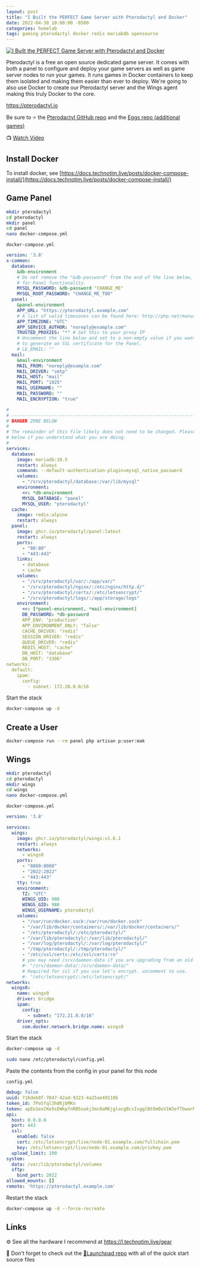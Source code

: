 ```yaml
---
layout: post
title: "I Built the PERFECT Game Server with Pterodactyl and Docker"
date: 2022-04-30 10:00:00 -0500
categories: homelab 
tags: gaming pterodactyl docker redis mariabdb opensource
---
```


[![I Built the PERFECT Game Server with Pterodactyl and Docker](https://img.youtube.com/vi/_ypAmCcIlBE/0.jpg)](https://www.youtube.com/watch?v=_ypAmCcIlBE "I Built the PERFECT Game Server with Pterodactyl and Docker")

Pterodactyl is a free an open source dedicated game server.  It comes with both a panel to configure and deploy your game servers as well as game server nodes to run your games.  It runs games in Docker containers to keep them isolated and making them easier than ever to deploy.  We're going to also use Docker to create our Pterodactyl server and the Wings agent making this truly Docker to the core.

<https://pterodactyl.io>

Be sure to ⭐ the [Pterodactyl GitHub repo](https://github.com/pterodactyl/panel) and the [Eggs repo (additional games)](https://github.com/parkervcp/eggs)

📺 [Watch Video](https://www.youtube.com/watch?v=_ypAmCcIlBE)

## Install Docker

To install docker, see [https://docs.technotim.live/posts/docker-compose-install/](https://docs.technotim.live/posts/docker-compose-install/)


## Game Panel

```bash
mkdir pterodactyl
cd pterodactyl
mkdir panel
cd panel
nano docker-compose.yml
```

`docker-compose.yml`

```yml
version: '3.8'
x-common:
  database:
    &db-environment
    # Do not remove the "&db-password" from the end of the line below, it is important
    # for Panel functionality.
    MYSQL_PASSWORD: &db-password "CHANGE_ME"
    MYSQL_ROOT_PASSWORD: "CHANGE_ME_TOO"
  panel:
    &panel-environment
    APP_URL: "https://pterodactyl.example.com"
    # A list of valid timezones can be found here: http://php.net/manual/en/timezones.php
    APP_TIMEZONE: "UTC"
    APP_SERVICE_AUTHOR: "noreply@example.com"
    TRUSTED_PROXIES: "*" # Set this to your proxy IP
    # Uncomment the line below and set to a non-empty value if you want to use Let's Encrypt
    # to generate an SSL certificate for the Panel.
    # LE_EMAIL: ""
  mail:
    &mail-environment
    MAIL_FROM: "noreply@example.com"
    MAIL_DRIVER: "smtp"
    MAIL_HOST: "mail"
    MAIL_PORT: "1025"
    MAIL_USERNAME: ""
    MAIL_PASSWORD: ""
    MAIL_ENCRYPTION: "true"

#
# ------------------------------------------------------------------------------------------
# DANGER ZONE BELOW
#
# The remainder of this file likely does not need to be changed. Please only make modifications
# below if you understand what you are doing.
#
services:
  database:
    image: mariadb:10.5
    restart: always
    command: --default-authentication-plugin=mysql_native_password
    volumes:
      - "/srv/pterodactyl/database:/var/lib/mysql"
    environment:
      <<: *db-environment
      MYSQL_DATABASE: "panel"
      MYSQL_USER: "pterodactyl"
  cache:
    image: redis:alpine
    restart: always
  panel:
    image: ghcr.io/pterodactyl/panel:latest
    restart: always
    ports:
      - "80:80"
      - "443:443"
    links:
      - database
      - cache
    volumes:
      - "/srv/pterodactyl/var/:/app/var/"
      - "/srv/pterodactyl/nginx/:/etc/nginx/http.d/"
      - "/srv/pterodactyl/certs/:/etc/letsencrypt/"
      - "/srv/pterodactyl/logs/:/app/storage/logs"
    environment:
      <<: [*panel-environment, *mail-environment]
      DB_PASSWORD: *db-password
      APP_ENV: "production"
      APP_ENVIRONMENT_ONLY: "false"
      CACHE_DRIVER: "redis"
      SESSION_DRIVER: "redis"
      QUEUE_DRIVER: "redis"
      REDIS_HOST: "cache"
      DB_HOST: "database"
      DB_PORT: "3306"
networks:
  default:
    ipam:
      config:
        - subnet: 172.20.0.0/16
```

Start the stack

```bash
docker-compose up -d
```

## Create a User

```bash
docker-compose run --rm panel php artisan p:user:mak
```

## Wings

```bash
mkdir pterodactyl
cd pterodactyl
mkdir wings
cd wings
nano docker-compose.yml
```

`docker-compose.yml`

```yml
version: '3.8'

services:
  wings:
    image: ghcr.io/pterodactyl/wings:v1.6.1
    restart: always
    networks:
      - wings0
    ports:
      - "8080:8080"
      - "2022:2022"
      - "443:443"
    tty: true
    environment:
      TZ: "UTC"
      WINGS_UID: 988
      WINGS_GID: 988
      WINGS_USERNAME: pterodactyl
    volumes:
      - "/var/run/docker.sock:/var/run/docker.sock"
      - "/var/lib/docker/containers/:/var/lib/docker/containers/"
      - "/etc/pterodactyl/:/etc/pterodactyl/"
      - "/var/lib/pterodactyl/:/var/lib/pterodactyl/"
      - "/var/log/pterodactyl/:/var/log/pterodactyl/"
      - "/tmp/pterodactyl/:/tmp/pterodactyl/"
      - "/etc/ssl/certs:/etc/ssl/certs:ro"
      # you may need /srv/daemon-data if you are upgrading from an old daemon
      #- "/srv/daemon-data/:/srv/daemon-data/"
      # Required for ssl if you use let's encrypt. uncomment to use.
      #- "/etc/letsencrypt/:/etc/letsencrypt/"
networks:
  wings0:
    name: wings0
    driver: bridge
    ipam:
      config:
        - subnet: "172.21.0.0/16"
    driver_opts:
      com.docker.network.bridge.name: wings0
```

Start the stack

```bash
docker-compose up -d
```


```bash
sudo nano /etc/pterodactyl/config.yml
```

Paste the contents from the config in your panel for this node

`config.yml`

```yml
debug: false
uuid: 716deb8f-7047-42ad-9323-4a25ae49118b
token_id: 7PoSfql3hdKjbMKn
token: apEo1esCKe5sEWkpfnRB5xakj3mc0aM6jglacgBcsIsgglBtOm0oV1W3efTbwarN
api:
  host: 0.0.0.0
  port: 443
  ssl:
    enabled: false
    cert: /etc/letsencrypt/live/node-01.example.com/fullchain.pem
    key: /etc/letsencrypt/live/node-01.example.com/privkey.pem
  upload_limit: 100
system:
  data: /var/lib/pterodactyl/volumes
  sftp:
    bind_port: 2022
allowed_mounts: []
remote: 'https://pterodactyl.example.com'
```

Restart the stack

```bash
docker-compose up -d --force-recreate
```

## Links

⚙️ See all the hardware I recommend at <https://l.technotim.live/gear>

🚀 Don't forget to check out the [🚀Launchpad repo](https://l.technotim.live/quick-start) with all of the quick start source files

